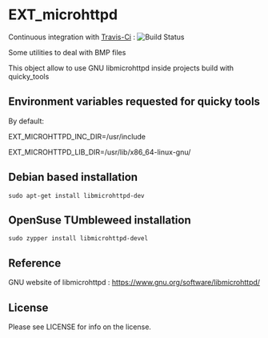 # EXT_microhttpd

Continuous integration with [Travis-Ci](https://travis-ci.com/quicky2000/EXT_microhttpd) : ![Build Status](https://travis-ci.com/quicky2000/EXT_microhttpd.svg?branch=master)

Some utilities to deal with BMP files

This object allow to use GNU libmicrohttpd inside projects build with quicky_tools

## Environment variables requested for quicky tools
By default:

EXT_MICROHTTPD_INC_DIR=/usr/include

EXT_MICROHTTPD_LIB_DIR=/usr/lib/x86_64-linux-gnu/

## Debian based installation
`sudo apt-get install libmicrohttpd-dev`

## OpenSuse TUmbleweed installation
`sudo zypper install libmicrohttpd-devel`

## Reference
GNU website of libmicrohttpd : https://www.gnu.org/software/libmicrohttpd/

## License
Please see LICENSE for info on the license.

